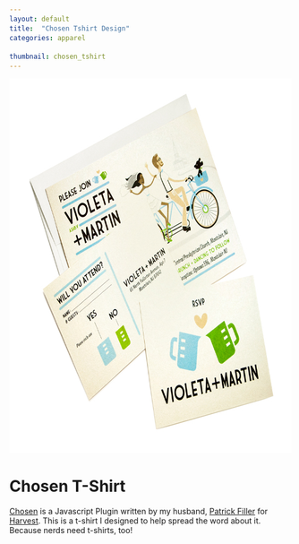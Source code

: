 ```yaml
---
layout: default
title:  "Chosen Tshirt Design"
categories: apparel

thumbnail: chosen_tshirt
---
```


<img src="/images/violeta_wedding_invite_01.jpg" width="790" height="669">

# Chosen T-Shirt

[Chosen](http://harvesthq.github.io/chosen) is a Javascript Plugin written by my husband, [Patrick Filler](http://www.patrickfiller.com/) for [Harvest](http://www.getharvest.com/). This is a t-shirt I designed to help spread the word about it. Because nerds need t-shirts, too!
